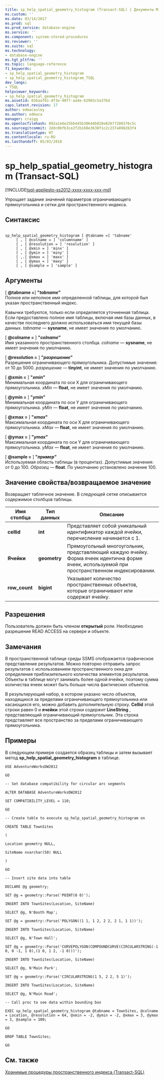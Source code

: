 ```yaml
---
title: sp_help_spatial_geometry_histogram (Transact-SQL) | Документы Microsoft
ms.custom: ''
ms.date: 03/14/2017
ms.prod: sql
ms.prod_service: database-engine
ms.service: ''
ms.component: system-stored-procedures
ms.reviewer: ''
ms.suite: sql
ms.technology:
- database-engine
ms.tgt_pltfrm: ''
ms.topic: language-reference
f1_keywords:
- sp_help_spatial_geometry_histogram
- sp_help_spatial_geometry_histogram_TSQL
dev_langs:
- TSQL
helpviewer_keywords:
- sp_help_spatial_geometry_histogram
ms.assetid: 036aaf61-df3e-40f7-aa4e-62983c5a37bd
caps.latest.revision: 17
author: edmacauley
ms.author: edmaca
manager: craigg
ms.openlocfilehash: 092a1e6e25bb445b30644b028e82677200376c5c
ms.sourcegitcommit: 2ddc0bfb3ce2f2b160e3638f1c2c237a898263f4
ms.translationtype: HT
ms.contentlocale: ru-RU
ms.lasthandoff: 05/03/2018
---
```

# <a name="sphelpspatialgeometryhistogram-transact-sql"></a>sp_help_spatial_geometry_histogram (Transact-SQL)
[!INCLUDE[tsql-appliesto-ss2012-xxxx-xxxx-xxx-md](../../includes/tsql-appliesto-ss2012-xxxx-xxxx-xxx-md.md)]

  Упрощает задание значений параметров ограничивающего прямоугольника и сетки для пространственного индекса.  
  
## <a name="syntax"></a>Синтаксис  
  
```  
  
sp_help_spatial_geometry_histogram [ @tabname =] 'tabname'   
     [ , [ @colname = ] 'columnname' ]   
     [ , [ @resolution = ] 'resolution' ]  
     [ , [ @xmin = ] 'minx' ]   
     [ , [ @ymin = ] 'miny' ]   
     [ ,.[ @xmax = ] 'maxx' ]  
     [ , [ @ymax = ] 'maxy' ]  
     [ , [ @sample = ] 'sample' ]  
```  
  
## <a name="arguments"></a>Аргументы  
 [  **@tabname =**] **"***tabname***"**  
 Полное или неполное имя определенной таблицы, для которой был указан пространственный индекс.  
  
 Кавычки требуются, только если определяется уточненная таблица. Если предоставлено полное имя таблицы, включая имя базы данных, в качестве последнего должно использоваться имя текущей базы данных. *tabname* — **sysname**, не имеет значения по умолчанию.  
  
 [  **@colname =** ] **"***colname***"**  
 Имя указанного пространственного столбца. *colname* — **sysname**, не имеет значения по умолчанию.  
  
 [  **@resolution =** ] **"***разрешение***"**  
 Разрешение ограничивающего прямоугольника. Допустимые значения: от 10 до 5000. *разрешение* — **tinyint**, не имеет значения по умолчанию.  
  
 [  **@xmin =** ] **"***xmin***"**  
 Минимальная координата по оси X для ограничивающего прямоугольника. *xMin* — **float**, не имеет значения по умолчанию.  
  
 [  **@ymin =** ] **"***ymin***"**  
 Минимальная координата по оси Y для ограничивающего прямоугольника. *yMin* — **float**, не имеет значения по умолчанию.  
  
 [  **@xmax =** ] **"***xmax***"**  
 Максимальная координата по оси X для ограничивающего прямоугольника. *xMax* — **float**, не имеет значения по умолчанию.  
  
 [  **@ymax =** ] **"***ymax***"**  
 Максимальная координата по оси Y для ограничивающего прямоугольника. *yMax* — **float**, не имеет значения по умолчанию.  
  
 [  **@sample =** ] **"***пример***"**  
 Используемая область таблицы (в процентах). Допустимые значения: от 0 до 100. *Образец* — **float**. По умолчанию установлено значение 100.  
  
## <a name="property-valuereturn-value"></a>Значение свойства/возвращаемое значение  
 Возвращает табличное значение. В следующей сетке описывается содержимое столбцов таблицы.  
  
|Имя столбца|Тип данных|Описание|  
|-----------------|---------------|-----------------|  
|**cellid**|**int**|Представляет собой уникальный идентификатор каждой ячейки, перечисление начинается с 1.|  
|**Ячейки**|**geometry**|Прямоугольный многоугольник, представляющий каждую ячейку. Форма ячеек идентична форме ячеек, используемой при пространственном индексировании.|  
|**row_count**|**bigint**|Указывает количество пространственных объектов, которые ограничивают или содержат ячейку.|  
  
## <a name="permissions"></a>Разрешения  
 Пользователь должен быть членом **открытый** роли. Необходимо разрешение READ ACCESS на сервере и объекте.  
  
## <a name="remarks"></a>Замечания  
 В пространственной таблице среды SSMS отображается графическое представление результатов. Можно повторно отправить запрос результатов с использованием пространственного окна для определения приблизительного количества элементов результатов. Объекты в таблице могут занимать более одной ячейки, поэтому сумма количества ячеек может быть больше числа фактических объектов.  
  
 В результирующий набор, в котором указано число объектов, находящихся за пределами ограничивающего прямоугольника или касающихся его, можно добавить дополнительную строку. **Cellid** этой строки равен 0 и **ячейки** этой строки содержит **LineString** , представляющий ограничивающий прямоугольник. Эта строка представляет все пространство за пределами ограничивающего прямоугольника.  
  
## <a name="examples"></a>Примеры  
 В следующем примере создается образец таблицы и затем вызывает метод **sp_help_spatial_geometry_histogram** в таблице.  
  
 `USE AdventureWorksDW2012`  
  
 `GO`  
  
 `-- Set database compatibility for circular arc segments`  
  
 `ALTER DATABASE AdventureWorksDW2012`  
  
 `SET COMPATIBILITY_LEVEL = 110;`  
  
 `GO`  
  
 `-- Create table to execute sp_help_spatial_geometry_histogram on`  
  
 `CREATE TABLE TownSites`  
  
 `(`  
  
 `Location geometry NULL,`  
  
 `SiteName nvarchar(50) NULL`  
  
 `)`  
  
 `GO`  
  
 `-- Insert site data into table`  
  
 `DECLARE @g geometry;`  
  
 `SET @g = geometry::Parse('POINT(0 0)');`  
  
 `INSERT INTO TownSites(Location, SiteName)`  
  
 `SELECT @g, N'Booth Map';`  
  
 `SET @g = geometry::Parse('POLYGON((1 1, 1 2, 2 2, 2 1, 1 1))');`  
  
 `INSERT INTO TownSites(Location, SiteName)`  
  
 `SELECT @g, N'Town Hall';`  
  
 `SET @g = geometry::Parse('CURVEPOLYGON(COMPOUNDCURVE(CIRCULARSTRING(-1 0, 0 -1, 1 0),(1 0, 1 2, -1 0)))');`  
  
 `INSERT INTO TownSites(Location, SiteName)`  
  
 `SELECT @g, N'Main Park';`  
  
 `SET @g = geometry::Parse('CIRCULARSTRING(1 5, 2 2, 5 1)');`  
  
 `INSERT INTO TownSites(Location, SiteName)`  
  
 `SELECT @g, N'Main Road';`  
  
 `-- Call proc to see data within bounding box`  
  
 `EXEC sp_help_spatial_geometry_histogram @tabname = TownSites, @colname = Location, @resolution = 64, @xmin = -2, @ymin = -2, @xmax = 3, @ymax = 3, @sample = 100;`  
  
 `GO`  
  
 `DROP TABLE TownSites;`  
  
 `GO`  
  
## <a name="see-also"></a>См. также  
 [Хранимые процедуры пространственного индекса &#40;Transact-SQL&#41;](http://msdn.microsoft.com/library/1be0f34e-3d5a-4a1f-9299-bd482362ec7a)  
  
  
